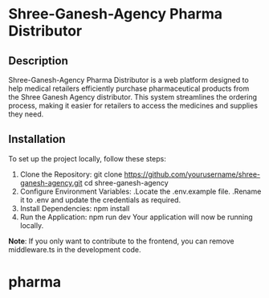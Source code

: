 # Shree-Ganesh-Agency Pharma Distributor

## Description
Shree-Ganesh-Agency Pharma Distributor is a web platform designed to help medical retailers efficiently purchase pharmaceutical products from the Shree Ganesh Agency distributor. This system streamlines the ordering process, making it easier for retailers to access the medicines and supplies they need.

## Installation
To set up the project locally, follow these steps:
1. Clone the Repository:
   git clone https://github.com/yourusername/shree-ganesh-agency.git
  cd shree-ganesh-agency
2. Configure Environment Variables:
   .Locate the .env.example file.
   .Rename it to .env and update the credentials as required.
3. Install Dependencies:
     npm install
4. Run the Application:
   npm run dev
Your application will now be running locally.

**Note**: If you only want to contribute to the frontend, you can remove middleware.ts in the development code.


# pharma
